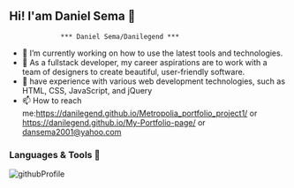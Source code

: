 ## Hi! I'am Daniel Sema 👋 


                 *** Daniel Sema/Danilegend ***
- 🔭 I’m currently working on how to use the latest tools and technologies.
- 🌱 As a fullstack developer, my career aspirations are to work with a team of designers to create beautiful, user-friendly software.
- 💬 have experience with various web development technologies, such as HTML, CSS, JavaScript, and jQuery
- 📫 How to reach me:https://danilegend.github.io/Metropolia_portfolio_project1/ or  <br> 
                      https://danilegend.github.io/My-Portfolio-page/ or dansema2001@yahoo.com

### Languages & Tools 👋 

![githubProfile](https://user-images.githubusercontent.com/46860435/190427717-76dc2523-2269-497e-9f51-52a74a88eee3.jpg)



